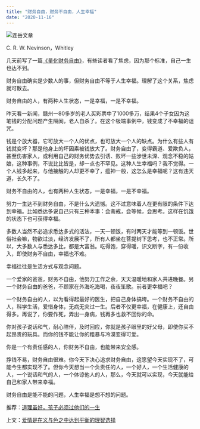 ```yaml
---
title: "财务自由，财务不自由，人生幸福"
date: "2020-11-16"
---
```


![连岳文章](images/连岳文章picture-19.jpg)

C. R. W. Nevinson，Whitley

  

几天前写了一篇[《量化财务自由》](http://mp.weixin.qq.com/s?__biz=MjM5NDU0Mjk2MQ==&mid=2651660271&idx=1&sn=8d0d7c53eabf5d2f9e344af89f75b078&chksm=bd7f9bf18a0812e7d22aa7a50f6c795161362ceb8d8cadfd84426d20f47d2eaa6eaba21a11f1&scene=21#wechat_redirect)，有些读者看了焦虑，因为那个标准，自己一生也达不到。

  

财务自由确实是少数人的事，但财务自由不等于人生幸福。理解了这个关系，焦虑就可散去。

  

财务自由的人，有两种人生状态，一是幸福，一是不幸福。

  

昨天看一新闻，赣州一80多岁的老人买彩票中了1000多万，结果4个子女因为这笔钱的分配问题产生隔阂，老人自杀了。在这个极端事例中，钱变成了不幸福的诅咒。

  

钱是个放大器，它可放大一个人的优点，也可放大一个人的缺点。为什么有些人有钱就变坏？那是他身上的坏因素被钱放大了。财务自由了，变得霸道、爱欺负人，甚至伤害家人，或利用自己的财务优势去引诱、败坏一些涉世未深、观念不稳的姑娘，这种事例，不说比比皆是，却一点也不罕见。这种人生幸福吗？我不觉得。一个人钱多起来，与他接触的人却更不幸了，瘟神一般，这怎么是幸福呢？这有违天道，长久不了。

  

财务不自由的人，也有两种人生状态，一是幸福，一是不幸福。

  

努力一生达不到财务自由，不是什么大遗憾。这不过意味着人在更有限的条件下达到幸福。比如悉达多说自己只有三种本事：会斋戒，会等候，会思考。这样在饥饿的状态下也可获得幸福。

  

多数人当然不必追求悉达多式的活法，一天一顿饭，有时两天才能等到一顿饭。世俗社会嘛，物欲过淡，经济发展不了，所有人都坐在菩提树下思考，也不正常。所以，大多数人与悉达多比，都是大富翁。吃得饱，穿得暖，识文断字，有一份收入，即使财务不自由，幸福也不难。

  

幸福往往是生活方式与观念问题。

  

一个爱家的爸爸，财务不自由，他努力工作之余，天天温暖地和家人共进晚餐。另一个财务自由的爸爸，不顾家在外海吃海喝，夜夜笙歌。前者更幸福吧？

  

一个财务自由的人，以为看得起最好的医生，把自己身体搞垮。一个财务不自由的人，科学生活，爱惜身体，无病无灾过一生。后者不仅更幸福，在健康上，还自由得多。再说了，你要作死，弄出一身病，钱再多也救不回你的命。

  

你对孩子说话和气，耐心陪伴，及时回应，你就是孩子眼里的好父母，即使你买不起昂贵的玩具。而你的钱不能让你的粗暴与冷漠变得可爱。

  

你是一个有责任感的人，你财务不自由，也能带来安全感。

  

挣钱不易，财务自由很难。你今天下决心追求财务自由，这愿望今天实现不了，可能今生都实现不了。但你今天想当一个负责任的人，一个好人，一个生活健康的人，一个说话和气的人，一个体谅他人的人，那么，今天就可以实现，今天就能给自己和家人带来幸福。

  

财务自由是能不能的问题，人生幸福是想不想的问题。

  

推荐：[道理虽好，孩子必须过他们的一生](http://mp.weixin.qq.com/s?__biz=MjM5NDU0Mjk2MQ==&mid=2651637134&idx=1&sn=cd4edab7c20a41963fb5c0b826f163df&chksm=bd7e41908a09c8865a83a211307257674c70a7d8f36974bafc7bb076582ce1821e64395fedcb&scene=21#wechat_redirect)  

上文：[爱情是在义与色之中达到平衡的理智选择](http://mp.weixin.qq.com/s?__biz=MjM5NDU0Mjk2MQ==&mid=2651660719&idx=1&sn=e7596b3054687db014e7e5ca413b17c1&chksm=bd7fa5b18a082ca7217ef80644bef166bbc018a3178b037bea01c178f248952eec120db1d780&scene=21#wechat_redirect)
